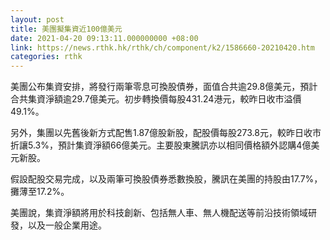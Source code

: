 ```yaml
---
layout: post
title: 美團擬集資近100億美元
date: 2021-04-20 09:13:11.000000000 +08:00
link: https://news.rthk.hk/rthk/ch/component/k2/1586660-20210420.htm
categories: rthk
---
```


美團公布集資安排，將發行兩筆零息可換股債券，面值合共逾29.8億美元，預計合共集資淨額逾29.7億美元。初步轉換價每股431.24港元，較昨日收市溢價49.1%。

另外，集團以先舊後新方式配售1.87億股新股，配股價每股273.8元，較昨日收市折讓5.3%，預計集資淨額66億美元。主要股東騰訊亦以相同價格額外認購4億美元新股。

假設配股交易完成，以及兩筆可換股債券悉數換股，騰訊在美團的持股由17.7%，攤薄至17.2%。

美團說，集資淨額將用於科技創新、包括無人車、無人機配送等前沿技術領域研發，以及一般企業用途。
